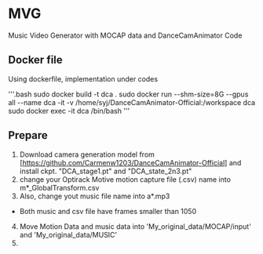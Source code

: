 # MVG
Music Video Generator with MOCAP data and DanceCamAnimator Code

## Docker file
Using dockerfile, implementation under codes

'''.bash
sudo docker build -t dca .
sudo docker run --shm-size=8G --gpus all --name dca -it -v /home/syj/DanceCamAnimator-Official:/workspace dca 
sudo docker exec -it dca /bin/bash
'''




## Prepare

1. Download camera generation model from [https://github.com/Carmenw1203/DanceCamAnimator-Official] and install ckpt. "DCA_stage1.pt" and "DCA_state_2n3.pt"
2. change your Optirack Motive motion capture file (.csv) name into m*_GlobalTransform.csv
3. Also, change yout music file name into a*.mp3
* Both music and csv file have frames smaller than 1050

4. Move Motion Data and music data into 'My_original_data/MOCAP/input' and 'My_original_data/MUSIC'
5. 
